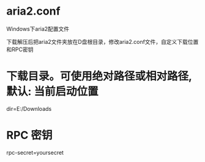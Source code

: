 # aria2.conf
Windows下aria2配置文件

下载解压后把aria2文件夹放在D盘根目录，修改aria2.conf文件，自定义下载位置和RPC密钥

  # 下载目录。可使用绝对路径或相对路径, 默认: 当前启动位置
  dir=E:/Downloads
  
  # RPC 密钥
  rpc-secret=yoursecret

